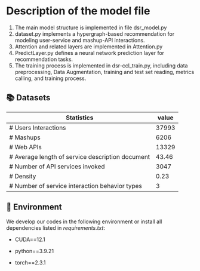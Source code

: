 # Description of the model file
1. The main model structure is implemented in file dsr_model.py<br>
2. dataset.py implements a hypergraph-based recommendation for modeling user-service and mashup-API interactions.<br>
3. Attention and related layers are implemented in Attention.py<br>
4. PredictLayer.py defines a neural network prediction layer for recommendation tasks.<br>
5. The training process is implemented in dsr-ccl_train.py, including data preprocessing, Data Augmentation, training and test set reading, metrics calling, and training process.<br>

## 📚 Datasets

| Statistics                                       |   value     | 
| -------------------------------------------------| ----------- | 
| # Users Interactions                             |   37993     | 
| # Mashups                                        |   6206      |
| # Web APIs                                       |   13329     |
| # Average length of service description document |   43.46     |         
| # Number of API services invoked                 |   3047      | 
| # Density                                        |   0.23      | 
| # Number of service interaction behavior types   |   3         | 

## 📝 Environment

We develop our codes in the following environment or install all dependencies listed in *requirements.txt*:

- CUDA==12.1

- python==3.9.21

- torch==2.3.1


